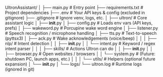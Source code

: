 UltronAssistant/
│
├── main.py                  # Entry point
├── requirements.txt         # Project dependencies
├── .env                     # Your API keys & config (excluded in gitignore)
├── .gitignore               # Ignore venv, logs, etc.
│
├── ultron/                  # Core assistant logic
│   ├── __init__.py
│   ├── config.py            # Loads env vars (API keys, prefs)
│   ├── wakeword.py          # Porcupine wake word engine
│   ├── listener.py          # Speech recognition / microphone handling
│   ├── tts.py               # Text-to-speech (pyttsx3)
│   ├── ack.py               # Wake acknowledgements (voice/beep)
│   │
│   ├── nlp/                 # Intent detection
│   │   ├── __init__.py
│   │   └── intent.py        # Keyword / regex intent parser
│   │
│   ├── skills/              # Actions Ultron can do
│   │   ├── __init__.py
│   │   ├── browser.py       # Open websites / browsers
│   │   └── system.py        # (Future: shutdown PC, launch apps, etc.)
│   │
│   └── utils/               # Helpers (optional future expansion)
│       └── __init__.py
│
└── logs/
    └── ultron.log           # Runtime logs (ignored in git)
